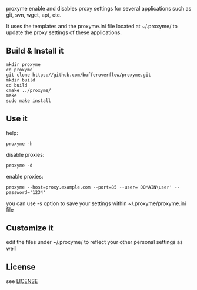 proxyme enable and disables proxy settings for several applications such as git, svn, wget, apt, etc.

It uses the templates and the proxyme.ini file located at ~/.proxyme/
to update the proxy settings of these applications.


Build & Install it
-------------------
    mkdir proxyme 
    cd proxyme
    git clone https://github.com/bufferoverflow/proxyme.git
    mkdir build
    cd build
    cmake ../proxyme/
    make
    sudo make install

Use it
-------
help:

    proxyme -h

disable proxies:

    proxyme -d

enable proxies:

    proxyme --host=proxy.example.com --port=85 --user='DOMAIN\user' --password='1234'

you can use -s option to save your settings within ~/.proxyme/proxyme.ini file

Customize it
-------------
edit the files under ~/.proxyme/ to reflect your other personal settings as well

License
-------
see [LICENSE](LICENSE) 